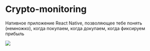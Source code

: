 # Crypto-monitoring
Нативное приложение React Native, позволяющее тебе понять (немножко), когда покупаем, когда докупаем, когда фиксируем прибыль

![](https://media0.giphy.com/media/iIAV16PTGxsjpaCcCZ/giphy.gif)
